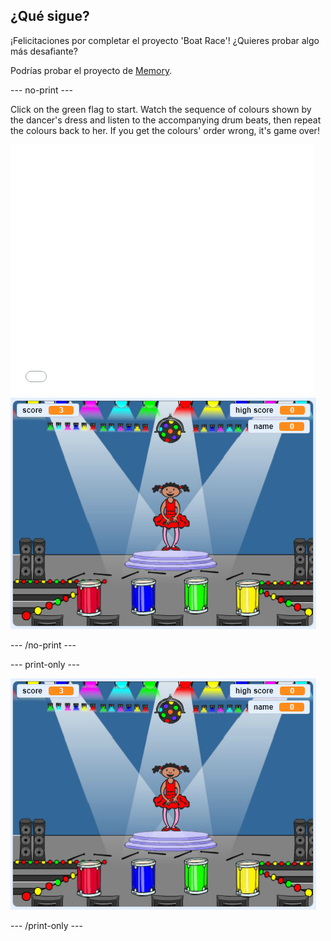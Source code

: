 ## ¿Qué sigue?

¡Felicitaciones por completar el proyecto 'Boat Race'! ¿Quieres probar algo más desafiante?

Podrías probar el proyecto de [Memory](https://projects.raspberrypi.org/en/projects/memory?utm_source=pathway&utm_medium=whatnext&utm_campaign=projects).

\--- no-print \---

Click on the green flag to start. Watch the sequence of colours shown by the dancer's dress and listen to the accompanying drum beats, then repeat the colours back to her. If you get the colours' order wrong, it's game over!

<div class="scratch-preview">
  <iframe allowtransparency="true" width="485" height="402" src="//scratch.mit.edu/projects/embed/284452634/?autostart=false" frameborder="0" allowfullscreen scrolling="no" mark="crwd-mark"></iframe> <img src="images/memory-screenshot.png" />
</div>

\--- /no-print \---

\--- print-only \---

![screenshot of finished game](images/memory-screenshot.png)

\--- /print-only \---